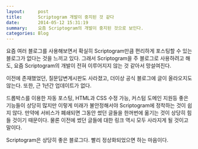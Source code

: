 ```yaml
---
layout:     post
title:      Scriptogram 개발이 중지된 것 같다
date:       2014-05-12 15:31:19
summary:    요즘 Scriptogram의 개발이 중지된 것으로 보인다.
categories: Blog
---
```


요즘 여러 블로그를 사용해보면서 확실히 Scriptogram만큼 편리하게 포스팅할 수 있는 블로그가 없다는 것을 느끼고 있다. 그래서 Scriptogram을 주 블로그로 사용하려고 해도, 요즘 Scriptogram의 개발이 전혀 이루어지지 않는 것 같아서 망설여진다.

이전에 존재했었던, 질문답변게시판도 사라졌고, 더이상 공식 블로그에 글이 올라오지도 않는다. 또한, 근 1년간 업데이트가 없다.

드롭박스를 이용한 자동 포스팅, HTML과 CSS 수정 가능, 커스텀 도메인 지원등 좋은 기능들이 상당히 많지만 이렇게 미래가 불안정해서야 Scriptogram에 정착하는 것이 쉽지 않다. 만약에 서비스가 폐쇄되면 그동안 썼던 글들을 한꺼번에 옮기는 것이 상당히 힘들 것이기 때문이다. 물론 이전에 썼던 글들에 대한 링크 역시 모두 사라지게 될 것이고 말이다.

Scriptogram은 상당히 좋은 블로그다. 빨리 정상화되었으면 하는 마음이다.